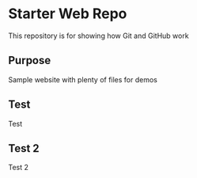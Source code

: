 # Starter Web Repo

This repository is for showing how Git and GitHub work

## Purpose

Sample website with plenty of files for demos

## Test

Test

## Test 2

Test 2